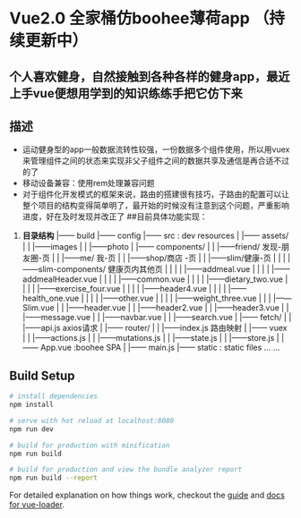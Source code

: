 # Vue2.0 全家桶仿boohee薄荷app （持续更新中）

## 个人喜欢健身，自然接触到各种各样的健身app，最近上手vue便想用学到的知识练练手把它仿下来

## 描述 
* 运动健身型的app一般数据流转性较强，一份数据多个组件使用，所以用vuex来管理组件之间的状态来实现非父子组件之间的数据共享及通信是再合适不过的了
* 移动设备兼容：使用rem处理兼容问题
* 对于组件化开发模式的框架来说，路由的搭建很有技巧，子路由的配置可以让整个项目的结构变得简单明了，最开始的时候没有注意到这个问题，严重影响进度，好在及时发现并改正了
##目前具体功能实现：
1. **目录结构**
        |—— build
        |—— config
        |—— src : dev resources
        | |—— assets/
        | |     |——images
        | |     |——photo
        | |—— components/
        | |     |——friend/ 发现-朋友圈-页
        | |     |——me/ 我-页
        | |     |——shop/商店 -页
        | |     |——slim/健康-页
        | |     |   |——slim-components/ 健康页内其他页
        | |     |   |   |——addmeal.vue
        | |     |   |   |——addmealHeader.vue
        | |     |   |   |——common.vue
        | |     |   |   |——dietary_two.vue
        | |     |   |   |——exercise_four.vue
        | |     |   |   |——header4.vue
        | |     |   |   |——health_one.vue
        | |     |   |   |——other.vue
        | |     |   |   |——weight_three.vue
        | |     |   |——Slim.vue
        | |     |——header.vue
        | |     |——header2.vue
        | |     |——header3.vue
        | |     |——message.vue
        | |     |——navbar.vue
        | |     |——search.vue
        | |—— fetch/
        | |     |——api.js axios请求
        | |—— router/
        | |     |——index.js 路由映射
        | |—— vuex
        | |     |——actions.js
        | |     |——mutations.js
        | |     |——state.js
        | |     |——store.js
        | |—— App.vue :boohee SPA
        | |—— main.js 
        |—— static : static files
    ... ...

## Build Setup

``` bash
# install dependencies
npm install

# serve with hot reload at localhost:8080
npm run dev

# build for production with minification
npm run build

# build for production and view the bundle analyzer report
npm run build --report
```

For detailed explanation on how things work, checkout the [guide](http://vuejs-templates.github.io/webpack/) and [docs for vue-loader](http://vuejs.github.io/vue-loader).
